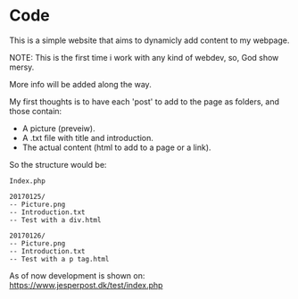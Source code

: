 # Code
This is a simple website that aims to dynamicly add content to my webpage.

NOTE: This is the first time i work with any kind of webdev, so, God show mersy.

More info will be added along the way.

My first thoughts is to have each 'post' to add to the page as folders, and those contain:
  * A picture (preveiw).
  * A .txt file with title and introduction.
  * The actual content (html to add to a page or a link).

So the structure would be:
```
Index.php

20170125/
-- Picture.png
-- Introduction.txt
-- Test with a div.html

20170126/
-- Picture.png
-- Introduction.txt
-- Test with a p tag.html
```

As of now development is shown on: https://www.jesperpost.dk/test/index.php
